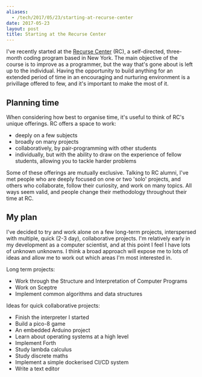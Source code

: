 ```yaml
---
aliases:
  - /tech/2017/05/23/starting-at-recurse-center
date: 2017-05-23
layout: post
title: Starting at the Recurse Center
---
```


I've recently started at the [Recurse Center](https://www.recurse.com/) (RC), a
self-directed, three-month coding program based in New York. The main objective
of the course is to improve as a programmer, but the way that's gone about is
left up to the individual. Having the opportunity to build anything for an
extended period of time in an encouraging and nurturing environment is a
privillage offered to few, and it's important to make the most of it.

## Planning time

When considering how best to organise time, it's useful to think of RC's unique
offerings. RC offers a space to work:

- deeply on a few subjects
- broadly on many projects
- collaboratively, by pair-programming with other students
- individually, but with the ability to draw on the experience of fellow
  students, allowing you to tackle harder problems

Some of these offerings are mutually exclusive. Talking to RC alumni, I've met
people who are deeply focused on one or two 'solo' projects, and others who
collaborate, follow their curiosity, and work on many topics. All ways seem
valid, and people change their methodology throughout their time at RC.

## My plan

I've decided to try and work alone on a few long-term projects, interspersed
with multiple, quick (2-3 day), collaborative projects. I'm relatively early in
my development as a computer scientist, and at this point I feel I have lots of
unknown unknowns. I think a broad approach will expose me to lots of ideas and
allow me to work out which areas I'm most interested in.

Long term projects:

- Work through the Structure and Interpretation of Computer Programs
- Work on Sceptre
- Implement common algorithms and data structures

Ideas for quick collaborative projects:

- Finish the interpreter I started
- Build a pico-8 game
- An embedded Arduino project
- Learn about operating systems at a high level
- Implement Forth
- Study lambda calculus
- Study discrete maths
- Implement a simple dockerised CI/CD system
- Write a text editor
